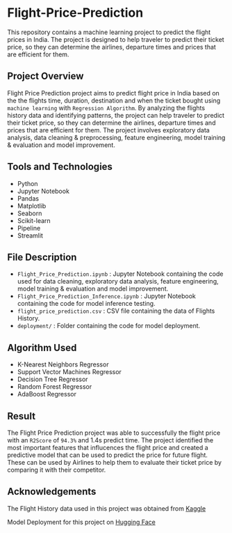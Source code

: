# Flight-Price-Prediction
This repository contains a machine learning project to predict the flight prices in India. The project is designed to help traveler to predict their ticket price, so they can determine the airlines, departure times and prices that are efficient for them.

## Project Overview
Flight Price Prediction project aims to predict flight price in India based on the the flights time, duration, destination and when the ticket bought using `machine learning` with `Regression Algorithm`. By analyzing the flights history data and identifying patterns, the project can help traveler to predict their ticket price, so they can determine the airlines, departure times and prices that are efficient for them. The project involves exploratory data analysis, data cleaning & preprocessing, feature engineering, model training & evaluation and model improvement.

## Tools and Technologies
- Python
- Jupyter Notebook
- Pandas
- Matplotlib
- Seaborn
- Scikit-learn
- Pipeline
- Streamlit

## File Description
- `Flight_Price_Prediction.ipynb` : Jupyter Notebook containing the code used for data cleaning, exploratory data analysis, feature engineering, model training & evaluation and model improvement.
- `Flight_Price_Prediction_Inference.ipynb` : Jupyter Notebook containing the code for model inference testing.
- `flight_price_prediction.csv` : CSV file containing the data of Flights History.
- `deployment/` : Folder containing the code for model deployment.

## Algorithm Used
- K-Nearest Neighbors Regressor
- Support Vector Machines Regressor
- Decision Tree Regressor
- Random Forest Regressor
- AdaBoost Regressor

## Result
The Flight Price Prediction project was able to successfully the flight price with an `R2Score` of `94.3%` and 1.4s predict time. The project identified the most important features that influcences the flight price and created a predictive model that can be used to predict the price for future flight. These can be used by Airlines to help them to evaluate their ticket price by comparing it with their competitor.

## Acknowledgements
The Flight History data used in this project was obtained from [Kaggle](https://www.kaggle.com/datasets/shubhambathwal/flight-price-prediction)

Model Deployment for this project on [Hugging Face](https://huggingface.co/spaces/gilangw/flight_price_predictor)
